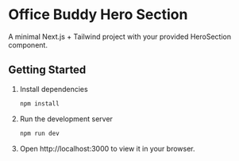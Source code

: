# Office Buddy Hero Section

A minimal Next.js + Tailwind project with your provided HeroSection component.

## Getting Started

1. Install dependencies
   ```bash
   npm install
   ```

2. Run the development server
   ```bash
   npm run dev
   ```

3. Open http://localhost:3000 to view it in your browser.
